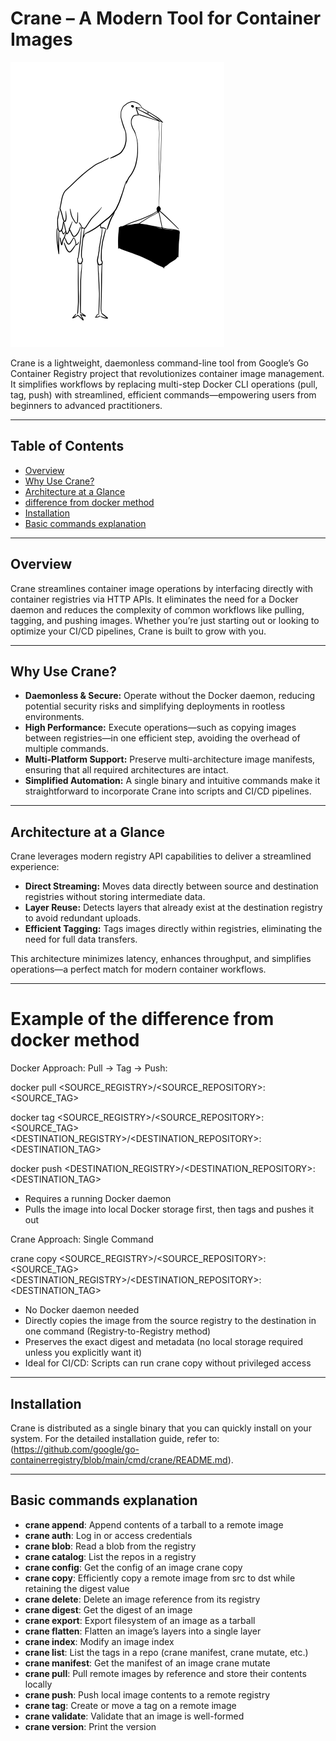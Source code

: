 # Crane – A Modern Tool for Container Images

![Crane Logo](../../resources/images/logos/logos_crane.svg)

Crane is a lightweight, daemonless command-line tool from Google’s Go Container Registry project that revolutionizes container image management. It simplifies workflows by replacing multi-step Docker CLI operations (pull, tag, push) with streamlined, efficient commands—empowering users from beginners to advanced practitioners.

---

## Table of Contents

- [Overview](#overview)
- [Why Use Crane?](#why-use-crane)
- [Architecture at a Glance](#architecture-at-a-glance)
- [difference from docker method](#Example-of-the-difference-from-docker-method)
- [Installation](#installation)
- [Basic commands explanation](#basic-commands-explanation)


---

## Overview

Crane streamlines container image operations by interfacing directly with container registries via HTTP APIs. It eliminates the need for a Docker daemon and reduces the complexity of common workflows like pulling, tagging, and pushing images. Whether you’re just starting out or looking to optimize your CI/CD pipelines, Crane is built to grow with you.

---

## Why Use Crane?

- **Daemonless & Secure:** Operate without the Docker daemon, reducing potential security risks and simplifying deployments in rootless environments.
- **High Performance:** Execute operations—such as copying images between registries—in one efficient step, avoiding the overhead of multiple commands.
- **Multi-Platform Support:** Preserve multi-architecture image manifests, ensuring that all required architectures are intact.
- **Simplified Automation:** A single binary and intuitive commands make it straightforward to incorporate Crane into scripts and CI/CD pipelines.

---

## Architecture at a Glance

Crane leverages modern registry API capabilities to deliver a streamlined experience:

- **Direct Streaming:** Moves data directly between source and destination registries without storing intermediate data.
- **Layer Reuse:** Detects layers that already exist at the destination registry to avoid redundant uploads.
- **Efficient Tagging:** Tags images directly within registries, eliminating the need for full data transfers.

This architecture minimizes latency, enhances throughput, and simplifies operations—a perfect match for modern container workflows.

---
# Example of the difference from docker method

Docker Approach: Pull → Tag → Push:

docker pull <SOURCE_REGISTRY>/<SOURCE_REPOSITORY>:<SOURCE_TAG>

docker tag <SOURCE_REGISTRY>/<SOURCE_REPOSITORY>:<SOURCE_TAG> <DESTINATION_REGISTRY>/<DESTINATION_REPOSITORY>:<DESTINATION_TAG>

docker push <DESTINATION_REGISTRY>/<DESTINATION_REPOSITORY>:<DESTINATION_TAG>

* Requires a running Docker daemon
* Pulls the image into local Docker storage first, then tags and pushes it out


Crane Approach: Single Command

crane copy <SOURCE_REGISTRY>/<SOURCE_REPOSITORY>:<SOURCE_TAG> <DESTINATION_REGISTRY>/<DESTINATION_REPOSITORY>:<DESTINATION_TAG>

* No Docker daemon needed
* Directly copies the image from the source registry to the destination in one command (Registry-to-Registry method)
* Preserves the exact digest and metadata (no local storage required unless you explicitly want it)
* Ideal for CI/CD: Scripts can run crane copy without privileged access


---

## Installation

Crane is distributed as a single binary that you can quickly install on your system. For the detailed installation guide, refer to: (https://github.com/google/go-containerregistry/blob/main/cmd/crane/README.md).

---

## Basic commands explanation
- **crane append**: Append contents of a tarball to a remote image  
- **crane auth**: Log in or access credentials  
- **crane blob**: Read a blob from the registry  
- **crane catalog**: List the repos in a registry  
- **crane config**: Get the config of an image crane copy  
- **crane copy**: Efficiently copy a remote image from src to dst while retaining the digest value  
- **crane delete**: Delete an image reference from its registry  
- **crane digest**: Get the digest of an image  
- **crane export**: Export filesystem of an image as a tarball  
- **crane flatten**: Flatten an image’s layers into a single layer  
- **crane index**: Modify an image index  
- **crane list**: List the tags in a repo (crane manifest, crane mutate, etc.)  
- **crane manifest**: Get the manifest of an image crane mutate  
- **crane pull**: Pull remote images by reference and store their contents locally  
- **crane push**: Push local image contents to a remote registry  
- **crane tag**: Create or move a tag on a remote image  
- **crane validate**: Validate that an image is well-formed  
- **crane version**: Print the version





